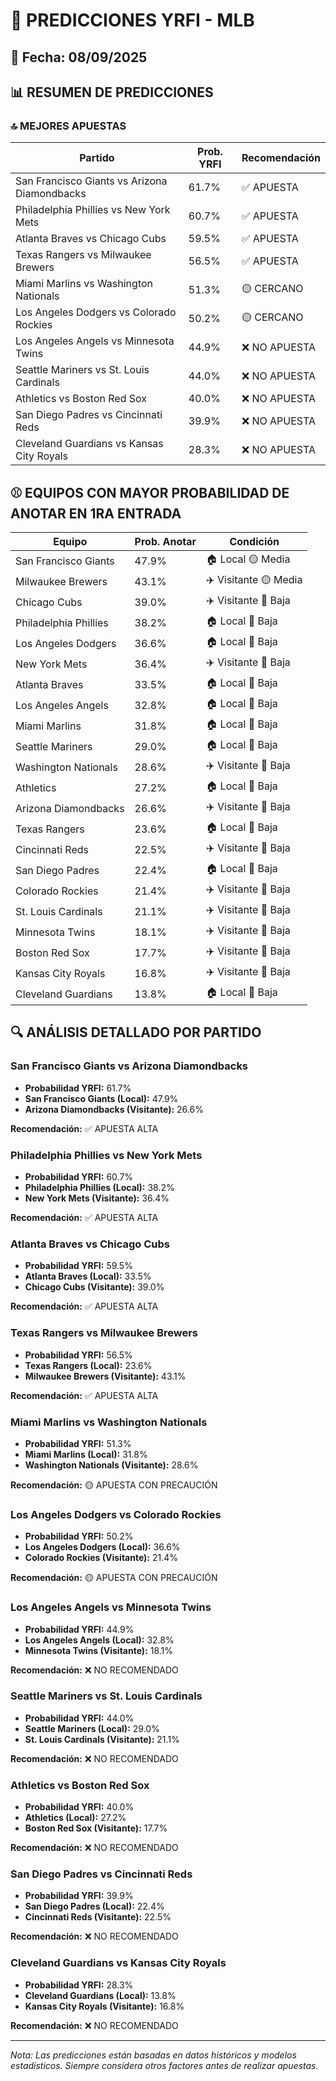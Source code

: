 # 🚀 PREDICCIONES YRFI - MLB

## 📅 Fecha: 08/09/2025

## 📊 RESUMEN DE PREDICCIONES

### 🔝 MEJORES APUESTAS

| Partido | Prob. YRFI | Recomendación |
|---------|------------|---------------|
| San Francisco Giants vs Arizona Diamondbacks | 61.7% | ✅ APUESTA |
| Philadelphia Phillies vs New York Mets | 60.7% | ✅ APUESTA |
| Atlanta Braves vs Chicago Cubs | 59.5% | ✅ APUESTA |
| Texas Rangers vs Milwaukee Brewers | 56.5% | ✅ APUESTA |
| Miami Marlins vs Washington Nationals | 51.3% | 🟡 CERCANO |
| Los Angeles Dodgers vs Colorado Rockies | 50.2% | 🟡 CERCANO |
| Los Angeles Angels vs Minnesota Twins | 44.9% | ❌ NO APUESTA |
| Seattle Mariners vs St. Louis Cardinals | 44.0% | ❌ NO APUESTA |
| Athletics vs Boston Red Sox | 40.0% | ❌ NO APUESTA |
| San Diego Padres vs Cincinnati Reds | 39.9% | ❌ NO APUESTA |
| Cleveland Guardians vs Kansas City Royals | 28.3% | ❌ NO APUESTA |

## ⚾ EQUIPOS CON MAYOR PROBABILIDAD DE ANOTAR EN 1RA ENTRADA

| Equipo | Prob. Anotar | Condición |
|--------|--------------|-----------|
| San Francisco Giants | 47.9% | 🏠 Local 🟡 Media |
| Milwaukee Brewers | 43.1% | ✈️ Visitante 🟡 Media |
| Chicago Cubs | 39.0% | ✈️ Visitante 🔴 Baja |
| Philadelphia Phillies | 38.2% | 🏠 Local 🔴 Baja |
| Los Angeles Dodgers | 36.6% | 🏠 Local 🔴 Baja |
| New York Mets | 36.4% | ✈️ Visitante 🔴 Baja |
| Atlanta Braves | 33.5% | 🏠 Local 🔴 Baja |
| Los Angeles Angels | 32.8% | 🏠 Local 🔴 Baja |
| Miami Marlins | 31.8% | 🏠 Local 🔴 Baja |
| Seattle Mariners | 29.0% | 🏠 Local 🔴 Baja |
| Washington Nationals | 28.6% | ✈️ Visitante 🔴 Baja |
| Athletics | 27.2% | 🏠 Local 🔴 Baja |
| Arizona Diamondbacks | 26.6% | ✈️ Visitante 🔴 Baja |
| Texas Rangers | 23.6% | 🏠 Local 🔴 Baja |
| Cincinnati Reds | 22.5% | ✈️ Visitante 🔴 Baja |
| San Diego Padres | 22.4% | 🏠 Local 🔴 Baja |
| Colorado Rockies | 21.4% | ✈️ Visitante 🔴 Baja |
| St. Louis Cardinals | 21.1% | ✈️ Visitante 🔴 Baja |
| Minnesota Twins | 18.1% | ✈️ Visitante 🔴 Baja |
| Boston Red Sox | 17.7% | ✈️ Visitante 🔴 Baja |
| Kansas City Royals | 16.8% | ✈️ Visitante 🔴 Baja |
| Cleveland Guardians | 13.8% | 🏠 Local 🔴 Baja |

## 🔍 ANÁLISIS DETALLADO POR PARTIDO

### San Francisco Giants vs Arizona Diamondbacks
- **Probabilidad YRFI:** 61.7%
- **San Francisco Giants (Local):** 47.9%
- **Arizona Diamondbacks (Visitante):** 26.6%

**Recomendación:** ✅ APUESTA ALTA

### Philadelphia Phillies vs New York Mets
- **Probabilidad YRFI:** 60.7%
- **Philadelphia Phillies (Local):** 38.2%
- **New York Mets (Visitante):** 36.4%

**Recomendación:** ✅ APUESTA ALTA

### Atlanta Braves vs Chicago Cubs
- **Probabilidad YRFI:** 59.5%
- **Atlanta Braves (Local):** 33.5%
- **Chicago Cubs (Visitante):** 39.0%

**Recomendación:** ✅ APUESTA ALTA

### Texas Rangers vs Milwaukee Brewers
- **Probabilidad YRFI:** 56.5%
- **Texas Rangers (Local):** 23.6%
- **Milwaukee Brewers (Visitante):** 43.1%

**Recomendación:** ✅ APUESTA ALTA

### Miami Marlins vs Washington Nationals
- **Probabilidad YRFI:** 51.3%
- **Miami Marlins (Local):** 31.8%
- **Washington Nationals (Visitante):** 28.6%

**Recomendación:** 🟡 APUESTA CON PRECAUCIÓN

### Los Angeles Dodgers vs Colorado Rockies
- **Probabilidad YRFI:** 50.2%
- **Los Angeles Dodgers (Local):** 36.6%
- **Colorado Rockies (Visitante):** 21.4%

**Recomendación:** 🟡 APUESTA CON PRECAUCIÓN

### Los Angeles Angels vs Minnesota Twins
- **Probabilidad YRFI:** 44.9%
- **Los Angeles Angels (Local):** 32.8%
- **Minnesota Twins (Visitante):** 18.1%

**Recomendación:** ❌ NO RECOMENDADO

### Seattle Mariners vs St. Louis Cardinals
- **Probabilidad YRFI:** 44.0%
- **Seattle Mariners (Local):** 29.0%
- **St. Louis Cardinals (Visitante):** 21.1%

**Recomendación:** ❌ NO RECOMENDADO

### Athletics vs Boston Red Sox
- **Probabilidad YRFI:** 40.0%
- **Athletics (Local):** 27.2%
- **Boston Red Sox (Visitante):** 17.7%

**Recomendación:** ❌ NO RECOMENDADO

### San Diego Padres vs Cincinnati Reds
- **Probabilidad YRFI:** 39.9%
- **San Diego Padres (Local):** 22.4%
- **Cincinnati Reds (Visitante):** 22.5%

**Recomendación:** ❌ NO RECOMENDADO

### Cleveland Guardians vs Kansas City Royals
- **Probabilidad YRFI:** 28.3%
- **Cleveland Guardians (Local):** 13.8%
- **Kansas City Royals (Visitante):** 16.8%

**Recomendación:** ❌ NO RECOMENDADO

---
*Nota: Las predicciones están basadas en datos históricos y modelos estadísticos.
Siempre considera otros factores antes de realizar apuestas.*
